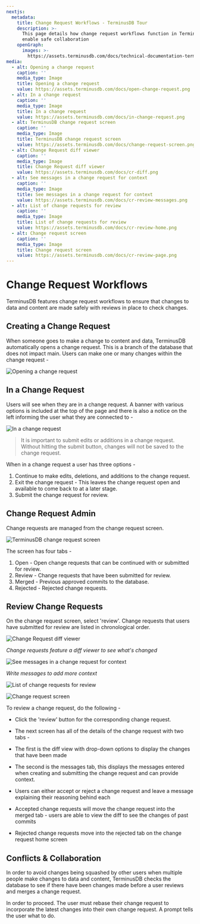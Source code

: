```yaml
---
nextjs:
  metadata:
    title: Change Request Workflows - TerminusDB Tour
    description: >-
      This page details how change request workflows function in TerminusDB to
      enable safe collaboration
    openGraph:
      images: >-
        https://assets.terminusdb.com/docs/technical-documentation-terminuscms-og.png
media:
  - alt: Opening a change request
    caption: ''
    media_type: Image
    title: Opening a change request
    value: https://assets.terminusdb.com/docs/open-change-request.png
  - alt: In a change request
    caption: ''
    media_type: Image
    title: In a change request
    value: https://assets.terminusdb.com/docs/in-change-request.png
  - alt: TerminusDB change request screen
    caption: ''
    media_type: Image
    title: TerminusDB change request screen
    value: https://assets.terminusdb.com/docs/change-request-screen.png
  - alt: Change Request diff viewer
    caption: ''
    media_type: Image
    title: Change Request diff viewer
    value: https://assets.terminusdb.com/docs/cr-diff.png
  - alt: See messages in a change request for context
    caption: ''
    media_type: Image
    title: See messages in a change request for context
    value: https://assets.terminusdb.com/docs/cr-review-messages.png
  - alt: List of change requests for review
    caption: ''
    media_type: Image
    title: List of change requests for review
    value: https://assets.terminusdb.com/docs/cr-review-home.png
  - alt: Change request screen
    caption: ''
    media_type: Image
    title: Change request screen
    value: https://assets.terminusdb.com/docs/cr-review-page.png
---
```


# Change Request Workflows

TerminusDB features change request workflows to ensure that changes to data and content are made safely with reviews in place to check changes.

## Creating a Change Request

When someone goes to make a change to content and data, TerminusDB automatically opens a change request. This is a branch of the database that does not impact main. Users can make one or many changes within the change request -

![Opening a change request](https://assets.terminusdb.com/docs/open-change-request.png)

## In a Change Request

Users will see when they are in a change request. A banner with various options is included at the top of the page and there is also a notice on the left informing the user what they are connected to -

![In a change request](https://assets.terminusdb.com/docs/in-change-request.png)

> It is important to submit edits or additions in a change request. Without hitting the submit button, changes will not be saved to the change request.

When in a change request a user has three options -

1.  Continue to make edits, deletions, and additions to the change request.
2.  Exit the change request - This leaves the change request open and available to come back to at a later stage.
3.  Submit the change request for review.

## Change Request Admin

Change requests are managed from the change request screen.

![TerminusDB change request screen](https://assets.terminusdb.com/docs/change-request-screen.png)

The screen has four tabs -

1.  Open - Open change requests that can be continued with or submitted for review.
2.  Review - Change requests that have been submitted for review.
3.  Merged - Previous approved commits to the database.
4.  Rejected - Rejected change requests.

## Review Change Requests

On the change request screen, select 'review'. Change requests that users have submitted for review are listed in chronological order.

![Change Request diff viewer](https://assets.terminusdb.com/docs/cr-diff.png)

_Change requests feature a diff viewer to see what's changed_

![See messages in a change request for context](https://assets.terminusdb.com/docs/cr-review-messages.png)

_Write messages to add more context_

![List of change requests for review](https://assets.terminusdb.com/docs/cr-review-home.png)

![Change request screen](https://assets.terminusdb.com/docs/cr-review-page.png)

To review a change request, do the following -

*   Click the 'review' button for the corresponding change request.
*   The next screen has all of the details of the change request with two tabs -

*   The first is the diff view with drop-down options to display the changes that have been made
*   The second is the messages tab, this displays the messages entered when creating and submitting the change request and can provide context.

*   Users can either accept or reject a change request and leave a message explaining their reasoning behind each
*   Accepted change requests will move the change request into the merged tab - users are able to view the diff to see the changes of past commits
*   Rejected change requests move into the rejected tab on the change request home screen

## Conflicts & Collaboration

In order to avoid changes being squashed by other users when multiple people make changes to data and content, TerminusDB checks the database to see if there have been changes made before a user reviews and merges a change request.

In order to proceed. The user must rebase their change request to incorporate the latest changes into their own change request. A prompt tells the user what to do.
